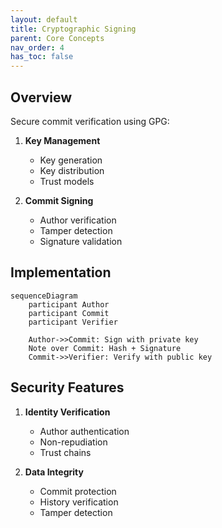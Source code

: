 ```yaml
---
layout: default
title: Cryptographic Signing
parent: Core Concepts
nav_order: 4
has_toc: false
---
```


## Overview

Secure commit verification using GPG:

1. **Key Management**

   - Key generation
   - Key distribution
   - Trust models

2. **Commit Signing**
   - Author verification
   - Tamper detection
   - Signature validation

## Implementation

```mermaid
sequenceDiagram
    participant Author
    participant Commit
    participant Verifier

    Author->>Commit: Sign with private key
    Note over Commit: Hash + Signature
    Commit->>Verifier: Verify with public key
```

## Security Features

1. **Identity Verification**

   - Author authentication
   - Non-repudiation
   - Trust chains

2. **Data Integrity**
   - Commit protection
   - History verification
   - Tamper detection
